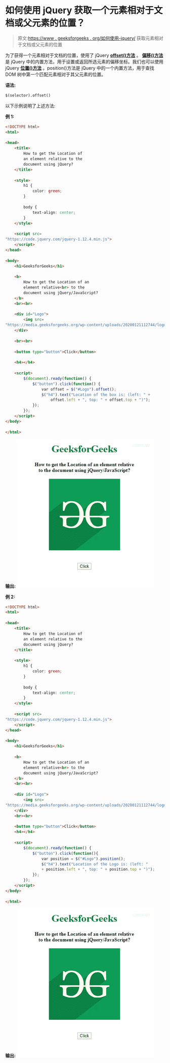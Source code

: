 # 如何使用 jQuery 获取一个元素相对于文档或父元素的位置？

> 原文:[https://www . geeksforgeeks . org/如何使用-jquery/](https://www.geeksforgeeks.org/how-to-get-position-of-an-element-relative-to-the-document-or-parent-using-jquery/) 获取元素相对于文档或父元素的位置

为了获得一个元素相对于文档的位置，使用了 jQuery **[offset()方法](https://www.geeksforgeeks.org/jquery-offset-with-examples/)** 。 **[偏移()方法](http://geeksforgeeks.org/jquery-offset-with-examples/)** 是 jQuery 中的内置方法，用于设置或返回所选元素的偏移坐标。我们也可以使用 jQuery **[位置()方法](https://www.geeksforgeeks.org/jquery-position-with-examples/)** 。position()方法是 jQuery 中的一个内置方法，用于查找 DOM 树中第一个匹配元素相对于其父元素的位置。

**语法:**

```html
$(selector).offset()
```

以下示例说明了上述方法:

**例 1:**

```html
<!DOCTYPE html>
<html>

<head>
    <title>
        How to get the Location of
        an element relative to the 
        document using jQuery?
    </title>

    <style>
        h1 {
            color: green;
        }

        body {
            text-align: center;
        }
    </style>

    <script src=
"https://code.jquery.com/jquery-1.12.4.min.js">
    </script>
</head>

<body>
    <h1>GeeksforGeeks</h1>

    <b> 
        How to get the Location of an
        element relative<br> to the 
        document using jQuery/JavaScript? 
    </b>
    <br><br>

    <div id="Logo">
        <img src=
"https://media.geeksforgeeks.org/wp-content/uploads/20200121112744/logo11.png">
    </div>

    <br><br>

    <button type="button">Click</button>

    <h4></h4>

    <script>
        $(document).ready(function() {
            $("button").click(function() {
                var offset = $("#Logo").offset();
                $("h4").text("Location of the box is: (left: " + 
                    offset.left + ", top: " + offset.top + ")");
            });
        });
    </script>
</body>

</html>
```

**输出:**
![](img/7b6b6a9c9bfe816e4738f61c905c0945.png)

**例 2:**

```html
<!DOCTYPE html>
<html>

<head>
    <title>
        How to get the Location of
        an element relative to the
        document using jQuery?
    </title>

    <style>
        h1 {
            color: green;
        }

        body {
            text-align: center;
        }
    </style>

    <script src=
"https://code.jquery.com/jquery-1.12.4.min.js">
    </script>
</head>

<body>
    <h1>GeeksforGeeks</h1>

    <b> 
        How to get the Location of an
        element relative<br> to the 
        document using jQuery/JavaScript? 
    </b>
    <br><br>

    <div id="Logo">
        <img src=
"https://media.geeksforgeeks.org/wp-content/uploads/20200121112744/logo11.png">
    </div>
    <br><br>

    <button type="button">Click</button>
    <h4></h4>

    <script>
        $(document).ready(function() {
            $("button").click(function(){
                var position = $("#Logo").position();
                $("h4").text("Location of the Logo is: (left: " 
                + position.left + ", top: " + position.top + ")");
            });
        });
    </script>
</body>

</html>
```

**输出:**
![](img/7b6b6a9c9bfe816e4738f61c905c0945.png)